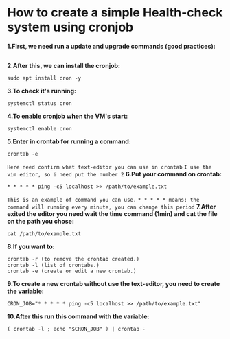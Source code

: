 # How to create a simple Health-check system using cronjob

**1.First, we need run a update and upgrade commands (good practices):**
```sudo apt update && sudo apt upgrade -y
```
**2.After this, we can install the cronjob:**
```
sudo apt install cron -y
```
**3.To check it's running:**
```
systemctl status cron
```
**4.To enable cronjob when the VM's start:**
```
systemctl enable cron
```
**5.Enter in crontab for running a command:**
```
crontab -e
```
``Here need confirm what text-editor you can use in crontab``
``I use the vim editor, so i need put the number 2``
**6.Put your command on crontab:**
```
* * * * * ping -c5 localhost >> /path/to/example.txt
```
``This is an example of command you can use.``
``* * * * * means: the command will running every minute, you can change this period``
**7.After exited the editor you need wait the time command (1min) and cat the file on the path you chose:**
```
cat /path/to/example.txt
```
**8.If you want to:**
```
crontab -r (to remove the crontab created.)
crontab -l (list of crontabs.)
crontab -e (create or edit a new crontab.)
```
**9.To create a new crontab without use the text-editor, you need to create the variable:**
```
CRON_JOB="* * * * * ping -c5 localhost >> /path/to/example.txt"
```
**10.After this run this command with the variable:**
```
( crontab -l ; echo "$CRON_JOB" ) | crontab -
```
